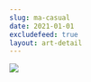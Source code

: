 ```yaml
---
slug: ma-casual
date: 2021-01-01
excludefeed: true
layout: art-detail
---
```

![](/art/ma-casual.webp)

